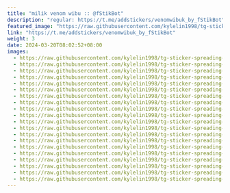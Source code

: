 ```yaml
---
title: "milik venom wibu :: @fStikBot"
description: "regular: https://t.me/addstickers/venomwibuk_by_fStikBot"
featured_image: "https://raw.githubusercontent.com/kylelin1998/tg-sticker-spreading-worldwide-images/main/img/7f43a276-ba2b-4858-bc1b-7dec45898056.jpg"
link: "https://t.me/addstickers/venomwibuk_by_fStikBot"
weight: 3
date: 2024-03-20T08:02:52+08:00
images:
  - https://raw.githubusercontent.com/kylelin1998/tg-sticker-spreading-worldwide-images/main/img/7f43a276-ba2b-4858-bc1b-7dec45898056.jpg
  - https://raw.githubusercontent.com/kylelin1998/tg-sticker-spreading-worldwide-images/main/img/745a0940-f264-486a-93af-1165591677a5.jpg
  - https://raw.githubusercontent.com/kylelin1998/tg-sticker-spreading-worldwide-images/main/img/a17700a3-9af3-4155-8e8d-3b0f9a66801c.jpg
  - https://raw.githubusercontent.com/kylelin1998/tg-sticker-spreading-worldwide-images/main/img/e72c0c56-f5b6-42e9-8a10-c73a6d279c68.jpg
  - https://raw.githubusercontent.com/kylelin1998/tg-sticker-spreading-worldwide-images/main/img/54effdfb-4bed-4388-b478-291668837721.jpg
  - https://raw.githubusercontent.com/kylelin1998/tg-sticker-spreading-worldwide-images/main/img/1d3dba4c-ee6e-4545-afb2-43b6642540a8.jpg
  - https://raw.githubusercontent.com/kylelin1998/tg-sticker-spreading-worldwide-images/main/img/338b3459-80df-4f1e-b084-b701e2ea2113.jpg
  - https://raw.githubusercontent.com/kylelin1998/tg-sticker-spreading-worldwide-images/main/img/bc84839c-2376-4b0c-99f8-d1eb74fbd2a1.jpg
  - https://raw.githubusercontent.com/kylelin1998/tg-sticker-spreading-worldwide-images/main/img/5fe65653-36f1-4101-b4ca-8fc8f590da8b.jpg
  - https://raw.githubusercontent.com/kylelin1998/tg-sticker-spreading-worldwide-images/main/img/87064e9e-b6b7-44a1-be56-6a9318a7778c.jpg
  - https://raw.githubusercontent.com/kylelin1998/tg-sticker-spreading-worldwide-images/main/img/5430fe28-5cfc-4317-aa55-9a8575361cec.jpg
  - https://raw.githubusercontent.com/kylelin1998/tg-sticker-spreading-worldwide-images/main/img/26af3bb0-ea9c-44a0-8983-5b62dfd43bc2.jpg
  - https://raw.githubusercontent.com/kylelin1998/tg-sticker-spreading-worldwide-images/main/img/08954b10-df03-45ec-8587-e6873d379586.jpg
  - https://raw.githubusercontent.com/kylelin1998/tg-sticker-spreading-worldwide-images/main/img/f9bdd891-250a-416c-913c-037dabe10e2c.jpg
  - https://raw.githubusercontent.com/kylelin1998/tg-sticker-spreading-worldwide-images/main/img/22ed0f18-2478-4251-bc79-243ef6bfa97f.jpg
  - https://raw.githubusercontent.com/kylelin1998/tg-sticker-spreading-worldwide-images/main/img/655b338e-866d-49a6-b8d3-a90eecd3f762.jpg
  - https://raw.githubusercontent.com/kylelin1998/tg-sticker-spreading-worldwide-images/main/img/cc3e4e77-d541-487c-a5c3-62305287f396.jpg
  - https://raw.githubusercontent.com/kylelin1998/tg-sticker-spreading-worldwide-images/main/img/024ae374-28af-47b1-8212-dd441b3f3e83.jpg
  - https://raw.githubusercontent.com/kylelin1998/tg-sticker-spreading-worldwide-images/main/img/7f12bad7-0016-4bf4-9864-fdfaf8c99696.jpg
  - https://raw.githubusercontent.com/kylelin1998/tg-sticker-spreading-worldwide-images/main/img/5b3fc603-b611-4b00-8f20-2a30c4dcca55.jpg
---
```

